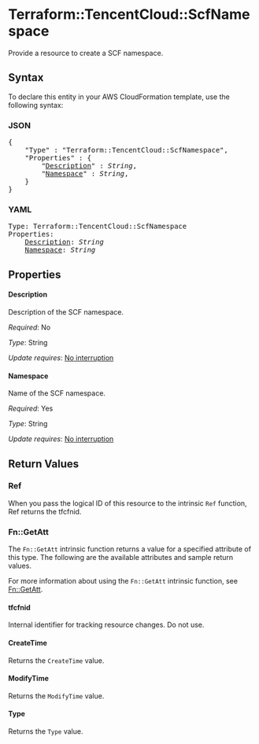 # Terraform::TencentCloud::ScfNamespace

Provide a resource to create a SCF namespace.

## Syntax

To declare this entity in your AWS CloudFormation template, use the following syntax:

### JSON

<pre>
{
    "Type" : "Terraform::TencentCloud::ScfNamespace",
    "Properties" : {
        "<a href="#description" title="Description">Description</a>" : <i>String</i>,
        "<a href="#namespace" title="Namespace">Namespace</a>" : <i>String</i>,
    }
}
</pre>

### YAML

<pre>
Type: Terraform::TencentCloud::ScfNamespace
Properties:
    <a href="#description" title="Description">Description</a>: <i>String</i>
    <a href="#namespace" title="Namespace">Namespace</a>: <i>String</i>
</pre>

## Properties

#### Description

Description of the SCF namespace.

_Required_: No

_Type_: String

_Update requires_: [No interruption](https://docs.aws.amazon.com/AWSCloudFormation/latest/UserGuide/using-cfn-updating-stacks-update-behaviors.html#update-no-interrupt)

#### Namespace

Name of the SCF namespace.

_Required_: Yes

_Type_: String

_Update requires_: [No interruption](https://docs.aws.amazon.com/AWSCloudFormation/latest/UserGuide/using-cfn-updating-stacks-update-behaviors.html#update-no-interrupt)

## Return Values

### Ref

When you pass the logical ID of this resource to the intrinsic `Ref` function, Ref returns the tfcfnid.

### Fn::GetAtt

The `Fn::GetAtt` intrinsic function returns a value for a specified attribute of this type. The following are the available attributes and sample return values.

For more information about using the `Fn::GetAtt` intrinsic function, see [Fn::GetAtt](https://docs.aws.amazon.com/AWSCloudFormation/latest/UserGuide/intrinsic-function-reference-getatt.html).

#### tfcfnid

Internal identifier for tracking resource changes. Do not use.

#### CreateTime

Returns the <code>CreateTime</code> value.

#### ModifyTime

Returns the <code>ModifyTime</code> value.

#### Type

Returns the <code>Type</code> value.

